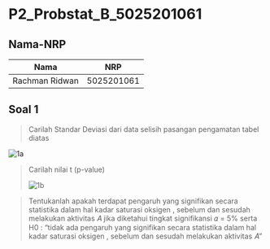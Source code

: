 # P2_Probstat_B_5025201061

## Nama-NRP
| Nama                | NRP        |
|---------------------|------------|
|   Rachman Ridwan    | 5025201061 |

## Soal 1
>Carilah Standar Deviasi dari data selisih pasangan pengamatan tabel diatas
>
![1a](https://user-images.githubusercontent.com/90601251/170879976-12b79207-1069-4f46-a7c4-15cdbce2e341.png)

>Carilah nilai t (p-value)
>
>![1b](https://user-images.githubusercontent.com/90601251/170880023-b719626b-bbb1-485b-82f2-8cad61de92be.png)

>Tentukanlah apakah terdapat pengaruh yang signifikan secara statistika
dalam hal kadar saturasi oksigen , sebelum dan sesudah melakukan
aktivitas 𝐴 jika diketahui tingkat signifikansi 𝛼 = 5% serta H0 : “tidak ada
pengaruh yang signifikan secara statistika dalam hal kadar saturasi
oksigen , sebelum dan sesudah melakukan aktivitas 𝐴”
